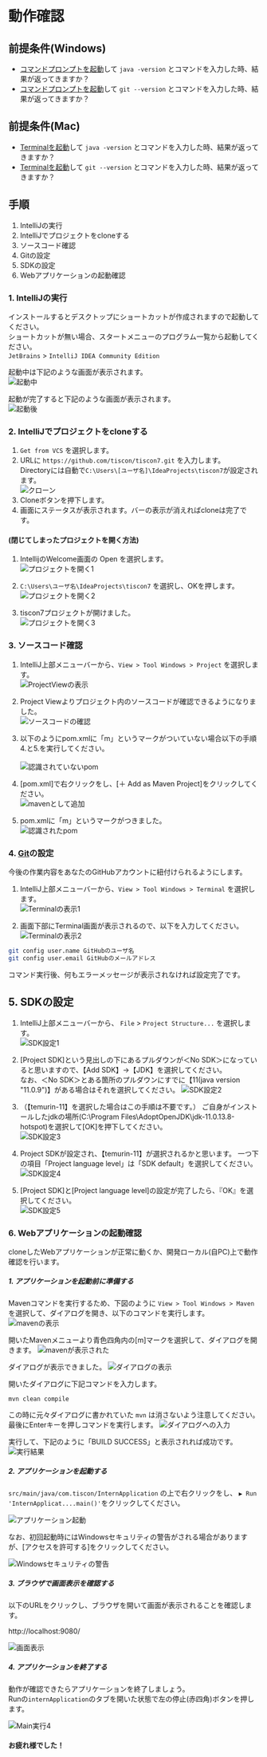 # 動作確認

## 前提条件(Windows)

* [コマンドプロンプトを起動](tipsForWin.md#コマンドプロンプトの起動方法)して `java -version` とコマンドを入力した時、結果が返ってきますか？
* [コマンドプロンプトを起動](tipsForWin.md#コマンドプロンプトの起動方法)して `git --version` とコマンドを入力した時、結果が返ってきますか？

## 前提条件(Mac)

* [Terminalを起動](tipsForMac.md#terminalの起動方法)して `java -version` とコマンドを入力した時、結果が返ってきますか？
* [Terminalを起動](tipsForMac.md#terminalの起動方法)して `git --version` とコマンドを入力した時、結果が返ってきますか？

## 手順
1. IntelliJの実行
2. IntelliJでプロジェクトをcloneする
3. ソースコード確認
4. Gitの設定
5. SDKの設定
6. Webアプリケーションの起動確認

### 1. IntelliJの実行

インストールするとデスクトップにショートカットが作成されますので起動してください。<br>
ショートカットが無い場合、スタートメニューのプログラム一覧から起動してください。<br>
 `JetBrains` > `IntelliJ IDEA Community Edition`

起動中は下記のような画面が表示されます。<br>
![起動中](../image/intelliJ_Loading.png)

起動が完了すると下記のような画面が表示されます。<br>
![起動後](../image/intelliJ_welcome.png)

### 2. IntelliJでプロジェクトをcloneする

1.  `Get from VCS` を選択します。
1. URLに `https://github.com/tiscon/tiscon7.git` を入力します。<br>
Directoryには自動で`C:\Users\[ユーザ名]\IdeaProjects\tiscon7`が設定されます。<br>
![クローン](../image/intelliJ_cloneRepository.png)
1. Cloneボタンを押下します。
1. 画面にステータスが表示されます。バーの表示が消えればcloneは完了です。<br>
 
 #### (閉じてしまったプロジェクトを開く方法)
1. IntellijのWelcome画面の Open を選択します。<br>
![プロジェクトを開く1](../image/intelliJ_welcome_open.png)

1. `C:\Users\ユーザ名\IdeaProjects\tiscon7` を選択し、OKを押します。<br>
![プロジェクトを開く2](../image/intellij_top_open_project.png)

1. tiscon7プロジェクトが開けました。<br>
![プロジェクトを開く3](../image/intellij_open.png)

### 3. ソースコード確認

1. IntelliJ上部メニューバーから、`View > Tool Windows > Project` を選択します。<br>
![ProjectViewの表示](../image/intellij_open_project.png)

1. Project Viewよりプロジェクト内のソースコードが確認できるようになりました。<br>
![ソースコードの確認](../image/intellij_project-window.png)

1. 以下のようにpom.xmlに「m」というマークがついていない場合以下の手順4.と5.を実行してください。<br>  
![認識されていないpom](../image/intelliJ_not_maven_pom.png)

1. [pom.xml]で右クリックをし、[＋ Add as Maven Project]をクリックしてください。<br>
![mavenとして追加](../image/intellJ_add_as_maven.png)

1. pom.xmlに「m」というマークがつきました。<br>
![認識されたpom](../image/intelliJ_maven_pom.png)

### 4. [Git](https://git-scm.com/)の設定

今後の作業内容をあなたのGitHubアカウントに紐付けられるようにします。

1. IntelliJ上部メニューバーから、`View > Tool Windows > Terminal` を選択します。<br>
![Terminalの表示1](../image/intellij_open_terminal.png)

1. 画面下部にTerminal画面が表示されるので、以下を入力してください。<br>
![Terminalの表示2](../image/intellij_opened_terminal.png)

```sh
git config user.name GitHubのユーザ名
git config user.email GitHubのメールアドレス
```
コマンド実行後、何もエラーメッセージが表示されなければ設定完了です。

## 5. SDKの設定

1. IntelliJ上部メニューバーから、 `File` > `Project Structure...` を選択します。<br>
![SDK設定1](../image/intellij_project-structure.png)

1. [Project SDK]という見出しの下にあるプルダウンが＜No SDK＞になっていると思いますので、【Add SDK】→【JDK】を選択してください。<br>
なお、＜No SDK＞とある箇所のプルダウンにすでに【11(java version "11.0.9")】がある場合はそれを選択してください。
![SDK設定2](../image/intellij_setting_jdk1.png)

1. （【temurin-11】を選択した場合はこの手順は不要です。）
ご自身がインストールしたjdkの場所(C:\Program Files\AdoptOpenJDK\jdk-11.0.13.8-hotspot)を選択して[OK]を押下してください。<br>
![SDK設定3](../image/intellij_setting_jdk1_select-home-directory.png)

1. Project SDKが設定され、【temurin-11】が選択されるかと思います。
一つ下の項目「Project language level」は「SDK default」を選択してください。<br>
![SDK設定4](../image/intellij_setting_jdk2.png)

1. [Project SDK]と[Project language level]の設定が完了したら、『OK』を選択してください。<br>
![SDK設定5](../image/intellij_setting_jdk3.png)

### 6. Webアプリケーションの起動確認

cloneしたWebアプリケーションが正常に動くか、開発ローカル(自PC)上で動作確認を行います。

##### 1. アプリケーションを起動前に準備する

Mavenコマンドを実行するため、下図のように `View > Tool Windows > Maven` を選択して、ダイアログを開き、以下のコマンドを実行します。
![mavenの表示](../image/intellij_open_maven.png)

開いたMavenメニューより青色四角内の[m]マークを選択して、ダイアログを開きます。
![mavenが表示された](../image/intellij_opened_maven.png)

ダイアログが表示できました。
![ダイアログの表示](../image/intellij_opened_command.png)

開いたダイアログに下記コマンドを入力します。<br/>
```text
mvn clean compile
```
  
この時に元々ダイアログに書かれていた `mvn` は消さないよう注意してください。<br/>
最後にEnterキーを押しコマンドを実行します。
![ダイアログへの入力](../image/intellij_input_command.png)

実行して、下記のように「BUILD SUCCESS」と表示されれば成功です。<br/>
![実行結果](../image/intellij_maven_result.png)

##### 2. アプリケーションを起動する
 `src/main/java/com.tiscon/InternApplication` の上で右クリックをし、 `▶ Run 'InternApplicat....main()'`をクリックしてください。

 ![アプリケーション起動](../image/intellij_run_main.png)

 なお、初回起動時にはWindowsセキュリティの警告がされる場合がありますが、[アクセスを許可する]をクリックしてください。

 ![Windowsセキュリティの警告](../image/warn_security.png)

##### 3. ブラウザで画面表示を確認する
以下のURLをクリックし、ブラウザを開いて画面が表示されることを確認します。

http://localhost:9080/

![画面表示](../image/tiscon7_prior_confirmation.png)

##### 4. アプリケーションを終了する
動作が確認できたらアプリケーションを終了しましょう。<br>
Runの`internApplication`のタブを開いた状態で左の停止(赤四角)ボタンを押します。

![Main実行4](../image/intellij_stop_application-main.png)

#### お疲れ様でした！

